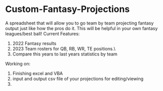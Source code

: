 # Custom-Fantasy-Projections
A spreadsheet that will allow you to go team by team projecting fantasy output just like how the pros do it.  This will be helpful in your own fantasy leagues/best ball!
Current Features:
1. 2022 Fantasy results 
2. 2023 Team rosters for QB, RB, WR, TE positions.\
3. Compare this years to last years statistics by team

Working on:
1. Finishing excel and VBA
2. input and output csv file of your projections for editing/viewing
3. 
